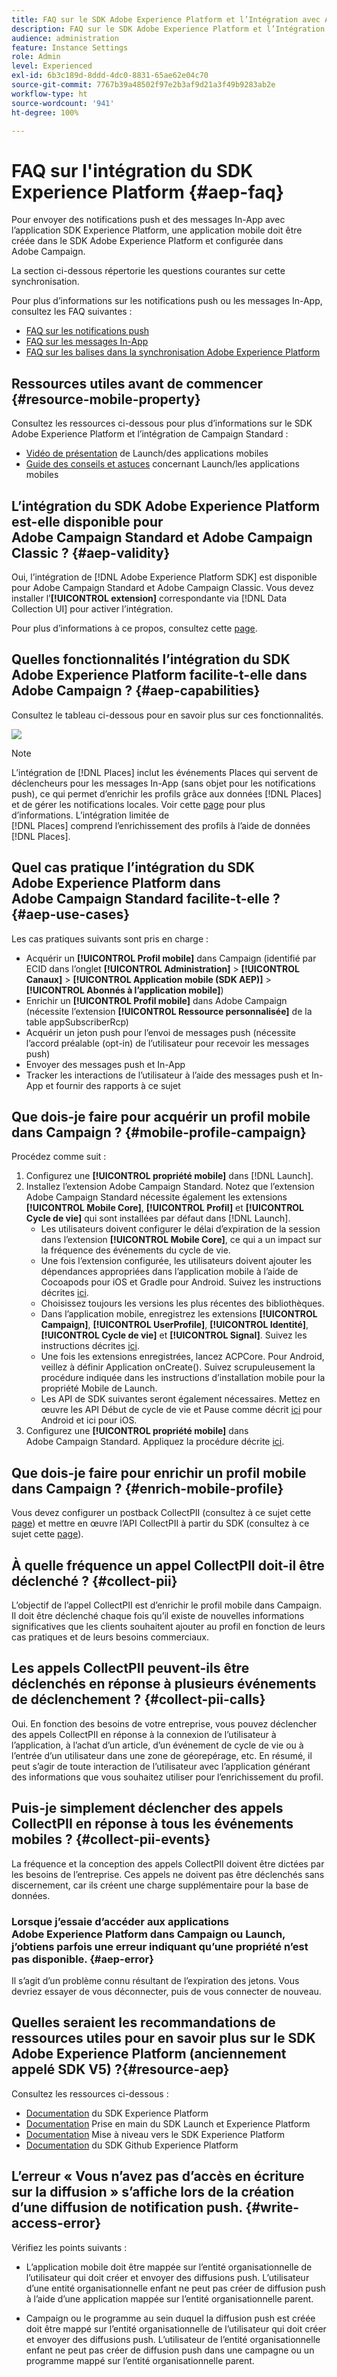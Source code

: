 ```yaml
---
title: FAQ sur le SDK Adobe Experience Platform et l’Intégration avec Adobe Campaign
description: FAQ sur le SDK Adobe Experience Platform et l’Intégration avec Adobe Campaign
audience: administration
feature: Instance Settings
role: Admin
level: Experienced
exl-id: 6b3c189d-8ddd-4dc0-8831-65ae62e04c70
source-git-commit: 7767b39a48502f97e2b3af9d21a3f49b9283ab2e
workflow-type: ht
source-wordcount: '941'
ht-degree: 100%

---
```


# FAQ sur l&#39;intégration du SDK Experience Platform {#aep-faq}

Pour envoyer des notifications push et des messages In-App avec l’application SDK Experience Platform, une application mobile doit être créée dans le SDK Adobe Experience Platform et configurée dans Adobe Campaign.

La section ci-dessous répertorie les questions courantes sur cette synchronisation.

Pour plus d’informations sur les notifications push ou les messages In-App, consultez les FAQ suivantes :

* [FAQ sur les notifications push](../../channels/using/about-push-notifications.md#push-faq)
* [FAQ sur les messages In-App](../../channels/using/in-app-faq.md)
* [FAQ sur les balises dans la synchronisation Adobe Experience Platform](../../administration/using/syncwithlaunch-faq.md)

## Ressources utiles avant de commencer {#resource-mobile-property}

Consultez les ressources ci-dessous pour plus d’informations sur le SDK Adobe Experience Platform et l’intégration de Campaign Standard :

* [Vidéo de présentation](https://www.adobe.com/fr/experience-platform/launch.html#acpl-mobile-video) de Launch/des applications mobiles
* [Guide des conseils et astuces](https://www.adobe.com/content/dam/dx/us/en/products/experience-platform/launch-tag-manager/pdfs/adobe-cloud-platform-launch-tips-and-tricks-sheet.pdf) concernant Launch/les applications mobiles

## L’intégration du SDK Adobe Experience Platform est-elle disponible pour Adobe Campaign Standard et Adobe Campaign Classic ?  {#aep-validity}

Oui, l’intégration de [!DNL Adobe Experience Platform SDK] est disponible pour Adobe Campaign Standard et Adobe Campaign Classic. Vous devez installer l’**[!UICONTROL extension]** correspondante via [!DNL Data Collection UI] pour activer l’intégration.

Pour plus d’informations à ce propos, consultez cette [page](https://aep-sdks.gitbook.io/docs/using-mobile-extensions/adobe-campaign-standard).

## Quelles fonctionnalités l’intégration du SDK Adobe Experience Platform facilite-t-elle dans Adobe Campaign ?  {#aep-capabilities}

Consultez le tableau ci-dessous pour en savoir plus sur ces fonctionnalités.

![](assets/faq.png)

>[!NOTE]
>
>L’intégration de [!DNL Places] inclut les événements Places qui servent de déclencheurs pour les messages In-App (sans objet pour les notifications push), ce qui permet d’enrichir les profils grâce aux données [!DNL Places] et de gérer les notifications locales. Voir cette [page](../../channels/using/preparing-and-sending-an-in-app-message.md) pour plus d’informations. L’intégration limitée de <br>[!DNL Places] comprend l’enrichissement des profils à l’aide de données [!DNL Places].

## Quel cas pratique l’intégration du SDK Adobe Experience Platform dans Adobe Campaign Standard facilite-t-elle ?  {#aep-use-cases}

Les cas pratiques suivants sont pris en charge :

* Acquérir un **[!UICONTROL Profil mobile]** dans Campaign (identifié par ECID dans l’onglet **[!UICONTROL Administration]** > **[!UICONTROL Canaux]** > **[!UICONTROL Application mobile (SDK AEP)]** > **[!UICONTROL Abonnés à l’application mobile]**)
* Enrichir un **[!UICONTROL Profil mobile]** dans Adobe Campaign (nécessite l’extension **[!UICONTROL Ressource personnalisée]** de la table appSubscriberRcp)
* Acquérir un jeton push pour l’envoi de messages push (nécessite l’accord préalable (opt-in) de l’utilisateur pour recevoir les messages push)
* Envoyer des messages push et In-App
* Tracker les interactions de l’utilisateur à l’aide des messages push et In-App et fournir des rapports à ce sujet

## Que dois-je faire pour acquérir un profil mobile dans Campaign ?  {#mobile-profile-campaign}

Procédez comme suit :

1. Configurez une **[!UICONTROL propriété mobile]** dans [!DNL Launch].
1. Installez l’extension Adobe Campaign Standard. Notez que l’extension Adobe Campaign Standard nécessite également les extensions **[!UICONTROL Mobile Core]**, **[!UICONTROL Profil]** et **[!UICONTROL Cycle de vie]** qui sont installées par défaut dans [!DNL Launch].
   * Les utilisateurs doivent configurer le délai d’expiration de la session dans l’extension **[!UICONTROL Mobile Core]**, ce qui a un impact sur la fréquence des événements du cycle de vie.
   * Une fois l’extension configurée, les utilisateurs doivent ajouter les dépendances appropriées dans l’application mobile à l’aide de Cocoapods pour iOS et Gradle pour Android. Suivez les instructions décrites [ici](https://aep-sdks.gitbook.io/docs/using-mobile-extensions/adobe-campaign-standard).
   * Choisissez toujours les versions les plus récentes des bibliothèques.
   * Dans l’application mobile, enregistrez les extensions **[!UICONTROL Campaign]**, **[!UICONTROL UserProfile]**, **[!UICONTROL Identité]**, **[!UICONTROL Cycle de vie]** et **[!UICONTROL Signal]**. Suivez les instructions décrites [ici](https://aep-sdks.gitbook.io/docs/using-mobile-extensions/adobe-campaign-standard#register-the-campaign-standard-extension-with-mobile-core).
   * Une fois les extensions enregistrées, lancez ACPCore. Pour Android, veillez à définir Application onCreate(). Suivez scrupuleusement la procédure indiquée dans les instructions d’installation mobile pour la propriété Mobile de Launch.
   * Les API de SDK suivantes seront également nécessaires. Mettez en œuvre les API Début de cycle de vie et Pause comme décrit [ici](https://aep-sdks.gitbook.io/docs/using-mobile-extensions/mobile-core/lifecycle/lifecycle-extension-in-android) pour Android et ici pour iOS.
1. Configurez une **[!UICONTROL propriété mobile]** dans Adobe Campaign Standard. Appliquez la procédure décrite [ici](../../administration/using/configuring-a-mobile-application.md#channel-specific-config).

## Que dois-je faire pour enrichir un profil mobile dans Campaign ?  {#enrich-mobile-profile}

Vous devez configurer un postback CollectPII (consultez à ce sujet cette [page](../../administration/using/configuring-rules-launch.md#pii-postback)) et mettre en œuvre l’API CollectPII à partir du SDK (consultez à ce sujet cette [page](https://aep-sdks.gitbook.io/docs/using-mobile-extensions/mobile-core/mobile-core-api-reference#collect-pii)).

## À quelle fréquence un appel CollectPII doit-il être déclenché ?  {#collect-pii}

L’objectif de l’appel CollectPII est d’enrichir le profil mobile dans Campaign. Il doit être déclenché chaque fois qu’il existe de nouvelles informations significatives que les clients souhaitent ajouter au profil en fonction de leurs cas pratiques et de leurs besoins commerciaux.

## Les appels CollectPII peuvent-ils être déclenchés en réponse à plusieurs événements de déclenchement ?  {#collect-pii-calls}

Oui. En fonction des besoins de votre entreprise, vous pouvez déclencher des appels CollectPII en réponse à la connexion de l’utilisateur à l’application, à l’achat d’un article, d’un événement de cycle de vie ou à l’entrée d’un utilisateur dans une zone de géorepérage, etc. En résumé, il peut s’agir de toute interaction de l’utilisateur avec l’application générant des informations que vous souhaitez utiliser pour l’enrichissement du profil.

## Puis-je simplement déclencher des appels CollectPII en réponse à tous les événements mobiles ?  {#collect-pii-events}

La fréquence et la conception des appels CollectPII doivent être dictées par les besoins de l’entreprise. Ces appels ne doivent pas être déclenchés sans discernement, car ils créent une charge supplémentaire pour la base de données.

### Lorsque j’essaie d’accéder aux applications Adobe Experience Platform dans Campaign ou Launch, j’obtiens parfois une erreur indiquant qu’une propriété n’est pas disponible. {#aep-error}

Il s’agit d’un problème connu résultant de l’expiration des jetons. Vous devriez essayer de vous déconnecter, puis de vous connecter de nouveau.

## Quelles seraient les recommandations de ressources utiles pour en savoir plus sur le SDK Adobe Experience Platform (anciennement appelé SDK V5) ?{#resource-aep}

Consultez les ressources ci-dessous :

* [Documentation](https://aep-sdks.gitbook.io/docs/) du SDK Experience Platform
* [Documentation](https://aep-sdks.gitbook.io/docs/getting-started/create-a-mobile-property) Prise en main du SDK Launch et Experience Platform
* [Documentation](https://aep-sdks.gitbook.io/docs/resources/upgrading-to-aep) Mise à niveau vers le SDK Experience Platform
* [Documentation](https://github.com/Adobe-Marketing-Cloud/acp-sdks/) du SDK Github Experience Platform

## L’erreur « Vous n’avez pas d’accès en écriture sur la diffusion » s’affiche lors de la création d’une diffusion de notification push. {#write-access-error}

Vérifiez les points suivants :

* L’application mobile doit être mappée sur l’entité organisationnelle de l’utilisateur qui doit créer et envoyer des diffusions push. L’utilisateur d’une entité organisationnelle enfant ne peut pas créer de diffusion push à l’aide d’une application mappée sur l’entité organisationnelle parent.

* Campaign ou le programme au sein duquel la diffusion push est créée doit être mappé sur l’entité organisationnelle de l’utilisateur qui doit créer et envoyer des diffusions push. L’utilisateur de l’entité organisationnelle enfant ne peut pas créer de diffusion push dans une campagne ou un programme mappé sur l’entité organisationnelle parent.
